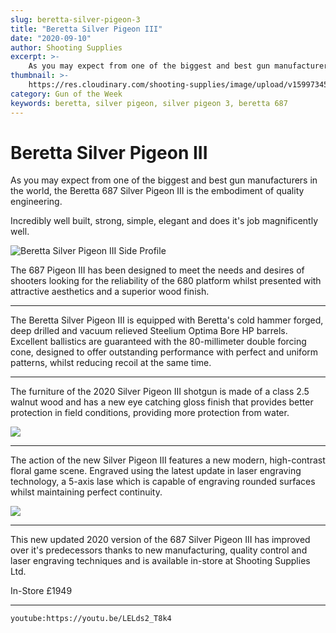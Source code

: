 ```yaml
---
slug: beretta-silver-pigeon-3
title: "Beretta Silver Pigeon III"
date: "2020-09-10"
author: Shooting Supplies
excerpt: >-
    As you may expect from one of the biggest and best gun manufacturers in the world, the Beretta 687 Silver Pigeon III is the embodiment of quality engineering.
thumbnail: >-
    https://res.cloudinary.com/shooting-supplies/image/upload/v1599734591/Blog/SilverPigeon3/beretta-silver-pigeon-3-fb_ytknis.png
category: Gun of the Week
keywords: beretta, silver pigeon, silver pigeon 3, beretta 687 
---
```


# **Beretta Silver Pigeon III**

As you may expect from one of the biggest and best gun manufacturers in the world, the Beretta 687 Silver Pigeon III is the embodiment of quality engineering. 

Incredibly well built, strong, simple, elegant and does it's job magnificently well. 

![Beretta Silver Pigeon III Side Profile](https://res.cloudinary.com/shooting-supplies/image/upload/v1599728223/Blog/SilverPigeon3/687-silver-pigeon-iii-c80077_knl2ni.jpg)
    
The 687 Pigeon III has been designed to meet the needs and desires of shooters looking for the reliability of the 680 platform whilst presented with attractive aesthetics and a superior wood finish.

---

The Beretta Silver Pigeon III is equipped with Beretta's cold hammer forged, deep drilled and vacuum relieved Steelium Optima Bore HP barrels. Excellent ballistics are guaranteed with the 80-millimeter double forcing cone, designed to offer outstanding performance with perfect and uniform patterns, whilst reducing recoil at the same time.

---

The furniture of the 2020 Silver Pigeon III shotgun is made of a class 2.5 walnut wood and has a new eye catching gloss finish that provides better protection in field conditions, providing more protection from water.

![](https://res.cloudinary.com/shooting-supplies/image/upload/v1599732998/Blog/SilverPigeon3/SPIII_bg22_xyq48k.jpg)

---

The action of the new Silver Pigeon III features a new modern, high-contrast floral game scene. Engraved using the latest update in laser engraving technology, a 5-axis lase which is capable of engraving rounded surfaces whilst maintaining perfect continuity.

![](https://res.cloudinary.com/shooting-supplies/image/upload/v1599728116/Blog/SilverPigeon3/SPIII_dettaglio-lato-2_cmurhe.png)

---

This new updated 2020 version of the 687 Silver Pigeon III has improved over it's predecessors thanks to new manufacturing, quality control and laser engraving techniques and is available in-store at Shooting Supplies Ltd.


In-Store £1949

---

`youtube:https://youtu.be/LELds2_T8k4`


